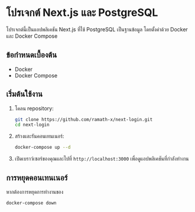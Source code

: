 # โปรเจกต์ Next.js และ PostgreSQL

โปรเจกต์นี้เป็นแอปพลิเคชัน Next.js ที่ใช้ PostgreSQL เป็นฐานข้อมูล โดยตั้งค่าด้วย Docker และ Docker Compose

## ข้อกำหนดเบื้องต้น

- Docker
- Docker Compose

## เริ่มต้นใช้งาน

1. โคลน repository:

    ```bash
    git clone https://github.com/ramath-x/next-login.git
    cd next-login
    ```

2. สร้างและรันคอนเทนเนอร์:

    ```bash
    docker-compose up --d
    ```

3. เปิดเบราว์เซอร์ของคุณและไปที่ `http://localhost:3000` เพื่อดูแอปพลิเคชันที่กำลังทำงาน

## การหยุดคอนเทนเนอร์

หากต้องการหยุดการทำงานของ

```bash
docker-compose down